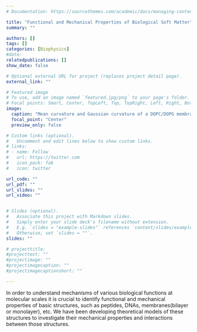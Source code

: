 ```yaml
---
# Documentation: https://sourcethemes.com/academic/docs/managing-content/

title: "Functional and Mechanical Properties of Biological Soft Matter"
summary: ""

authors: []
tags: []
categories: [Biophysics]
#date: 
relatedpublications: []
show_date: false

# Optional external URL for project (replaces project detail page).
external_link: ""

# Featured image
# To use, add an image named `featured.jpg/png` to your page's folder.
# Focal points: Smart, Center, TopLeft, Top, TopRight, Left, Right, BottomLeft, Bottom, BottomRight.
image:
  caption: "Mean curvature and Gaussian curvature of a DOPC/DOPG membrane"
  focal_point: "Center"
  preview_only: false

# Custom links (optional).
#   Uncomment and edit lines below to show custom links.
# links:
# - name: Follow
#   url: https://twitter.com
#   icon_pack: fab
#   icon: twitter

url_code: ""
url_pdf: ""
url_slides: ""
url_video: ""


# Slides (optional).
#   Associate this project with Markdown slides.
#   Simply enter your slide deck's filename without extension.
#   E.g. `slides = "example-slides"` references `content/slides/example-slides.md`.
#   Otherwise, set `slides = ""`.
slides: ""

# projecttitle: 
#projecttext: ""
#projectimage: ""
#projectimagecaption: ""
#projectimagecaptionshort: ""

---
```


In order to understand mechanisms of various biological functions at molecular scales it is crucial to identify functional and mechanical properties of basic structures, such as peptides, DNAs, membranes(bilayer or monolayer), etc. We have been developing theoretical models of these structures to investigate their mechanical properties and interactions between those structures.
